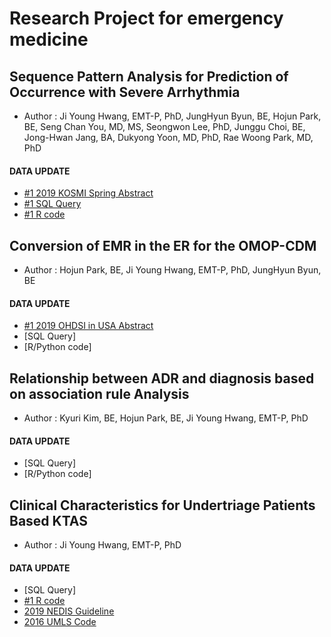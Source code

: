 # Research Project for emergency medicine

## Sequence Pattern Analysis for Prediction of Occurrence with Severe Arrhythmia
* Author : Ji Young Hwang, EMT-P, PhD, JungHyun Byun, BE, Hojun Park, BE, Seng Chan You, MD, MS, Seongwon Lee, PhD, Junggu Choi, BE, Jong-Hwan Jang, BA, Dukyong Yoon, MD, PhD, Rae Woong Park, MD, PhD

#### DATA UPDATE
* [#1 2019 KOSMI Spring Abstract](https://github.com/ABMI/Emergency-medicine/blob/master/paper/2019%20Sequence%20Pattern%20Analysis%20for%20Prediction%20of%20Occurrence%20with%20Severe%20Arrhythmia_HWANGJIYOUNG.pdf)
* [#1 SQL Query](https://github.com/ABMI/Emergency-medicine/blob/master/Analysis/ECG_ViEWIII_MSSQL)
* [#1 R code](https://github.com/ABMI/Emergency-medicine/blob/master/Analysis/ECG_Sequences)

## Conversion of EMR in the ER for the OMOP-CDM 
* Author : Hojun Park, BE, Ji Young Hwang, EMT-P, PhD, JungHyun Byun, BE

#### DATA UPDATE
* [#1 2019 OHDSI in USA Abstract](https://github.com/ABMI/Emergency-medicine/blob/master/paper/2019%20OHDSI_Conversion%20of%20EMR%20in%20the%20ER%20for%20the%20OMOP-CDM%20in%20South%20Korea.pdf)
* [SQL Query]
* [R/Python code]
    
## Relationship between ADR and diagnosis based on association rule Analysis
* Author : Kyuri Kim, BE, Hojun Park, BE, Ji Young Hwang, EMT-P, PhD

#### DATA UPDATE
* [SQL Query]
* [R/Python code]

## Clinical Characteristics for Undertriage Patients Based KTAS
* Author : Ji Young Hwang, EMT-P, PhD

#### DATA UPDATE
* [SQL Query]
* [#1 R code](https://github.com/ABMI/Emergency-medicine/blob/master/Analysis/KTAS_Anal)    
* [2019 NEDIS Guideline](https://github.com/ABMI/Emergency-medicine/blob/master/Reference/%E2%98%85NEDIS%20Ver.3.2%20%EC%84%BC%ED%84%B0%EA%B8%89%20%EC%A7%80%EC%B9%A8%EC%84%9C(20190101%EB%B6%80%ED%84%B0%20%EC%A0%81%EC%9A%A9).pdf)
* [2016 UMLS Code](https://github.com/ABMI/Emergency-medicine/blob/master/Reference/%EC%A3%BC%EC%A6%9D%EC%83%81%EC%BD%94%EB%93%9C%EB%AA%A9%EB%A1%9D_UMLS%20code_20161219.csv)
